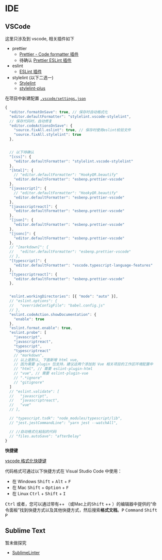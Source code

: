 # IDE

## VSCode


这里只涉及到 vscode, 相关插件如下

  - prettier
    - [Prettier - Code formatter 插件](https://marketplace.visualstudio.com/items?itemName=esbenp.prettier-vscode)
    - 待确认 [Prettier ESLint 插件](https://marketplace.visualstudio.com/items?itemName=rvest.vs-code-prettier-eslint)
  - eslint
    - [ESLint 插件](https://marketplace.visualstudio.com/items?itemName=dbaeumer.vscode-eslint)
  - stylelint (以下二选一)
    - [Stylelint](https://marketplace.visualstudio.com/items?itemName=stylelint.vscode-stylelint)
    - [stylelint-plus](https://marketplace.visualstudio.com/items?itemName=hex-ci.stylelint-plus)

在项目中新建配置 [`.vscode/settings.json`](./.vscode/settings.json)

```js
{
  "editor.formatOnSave": true, // 保存时自动格式化
  "editor.defaultFormatter": "stylelint.vscode-stylelint",
  // 保存代码时，自动修复
  "editor.codeActionsOnSave": {
    "source.fixAll.eslint": true, // 保存时使用eslint校验文件
    "source.fixAll.stylelint": true
  },


  // 以下待确认
  "[css]": {
    "editor.defaultFormatter": "stylelint.vscode-stylelint"
  },
  "[html]": {
    // "editor.defaultFormatter": "HookyQR.beautify"
    "editor.defaultFormatter": "esbenp.prettier-vscode"
  },
  "[javascript]": {
    // "editor.defaultFormatter": "HookyQR.beautify"
    "editor.defaultFormatter": "esbenp.prettier-vscode"
  },
  "[javascriptreact]": {
    "editor.defaultFormatter": "esbenp.prettier-vscode"
  },
  "[json]": {
    "editor.defaultFormatter": "esbenp.prettier-vscode"
  },
  "[jsonc]": {
    "editor.defaultFormatter": "esbenp.prettier-vscode"
  },
  // "[markdown]": {
  //   "editor.defaultFormatter": "esbenp.prettier-vscode"
  // },
  "[typescript]": {
    "editor.defaultFormatter": "vscode.typescript-language-features"
  },
  "[typescriptreact]": {
    "editor.defaultFormatter": "esbenp.prettier-vscode"
  },


  "eslint.workingDirectories": [{ "mode": "auto" }],
  // "eslint.options": {
  //   "overrideConfigFile": "babel.config.js"
  // },
  "eslint.codeAction.showDocumentation": {
    "enable": true
  },
  "eslint.format.enable": true,
  "eslint.probe": [
    "javascript",
    "javascriptreact",
    "typescript",
    "typescriptreact"
    // "markdown",
    // 以上是默认, 下面新增 html vue,
    // 因为需要 plugin 包支持，建议这两个添加到 Vue 相关项目的工作区环境配置中
    // "html", // 需要 eslint-plugin-html
    // "vue", // 需要 eslint-plugin-vue
    // ".*ignore"
    // "gitignore"
  ]
  // "eslint.validate": [
  //   "javascript",
  //   "javascriptreact",
  //   "vue"
  // ],

  // "typescript.tsdk": "node_modules/typescript/lib",
  // "jest.jestCommandLine": "yarn jest --watchAll",

  // //自动格式化粘贴的代码
  // "files.autoSave": "afterDelay"
}
```

**快捷键**

[vscode 格式化快捷键](https://stackoverflow.com/questions/29973357/how-do-you-format-code-in-visual-studio-code-vscode)

代码格式可通过以下快捷方式在 Visual Studio Code 中使用：

  - 在 Windows <kbd>Shift</kbd> + <kbd>Alt</kbd> + <kbd>F</kbd>
  - 在 Mac <kbd>Shift</kbd> + <kbd>Option</kbd> + <kbd>F</kbd>
  - 在 Linux <kbd>Ctrl</kbd> + <kbd>Shift</kbd> + <kbd>I</kbd>

<kbd>Ctrl</kbd> 或者，您可以通过带有++ （或Mac上的<kbd>Shift</kbd> ++ ）的编辑器中提供的“命令面板”找到快捷方式以及其他快捷方式，然后搜索**格式文档**。<kbd>P</kbd> <kbd>Command</kbd> <kbd>Shift</kbd> <kbd>P</kbd>

## Sublime Text

暂未做探究

  - [SublimeLinter](https://github.com/airbnb/javascript/blob/master/linters/SublimeLinter/SublimeLinter.sublime-settings)
